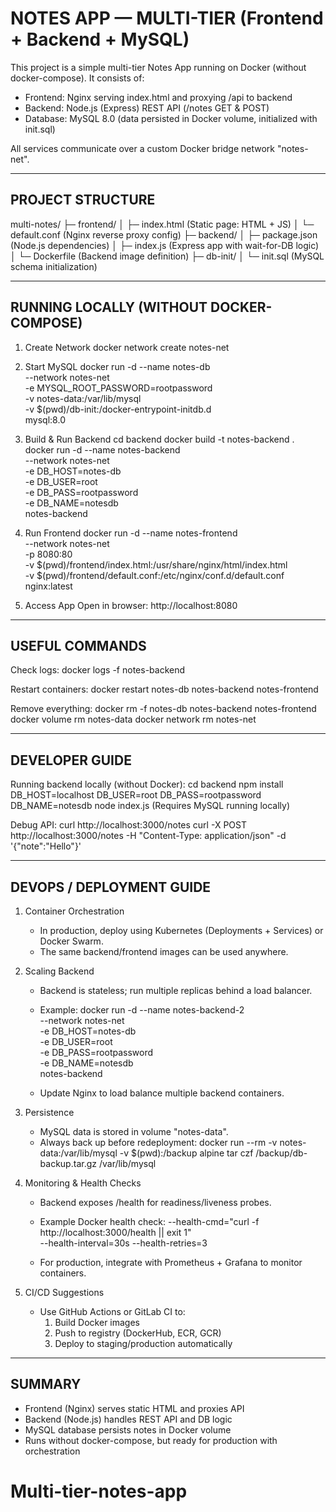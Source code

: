 NOTES APP — MULTI-TIER (Frontend + Backend + MySQL)
===================================================

This project is a simple multi-tier Notes App running on Docker (without docker-compose).
It consists of:

- Frontend: Nginx serving index.html and proxying /api to backend
- Backend: Node.js (Express) REST API (/notes GET & POST)
- Database: MySQL 8.0 (data persisted in Docker volume, initialized with init.sql)

All services communicate over a custom Docker bridge network "notes-net".

---------------------------------------------------
PROJECT STRUCTURE
---------------------------------------------------

multi-notes/
├─ frontend/
│  ├─ index.html          (Static page: HTML + JS)
│  └─ default.conf        (Nginx reverse proxy config)
├─ backend/
│  ├─ package.json        (Node.js dependencies)
│  ├─ index.js            (Express app with wait-for-DB logic)
│  └─ Dockerfile          (Backend image definition)
├─ db-init/
│  └─ init.sql            (MySQL schema initialization)

---------------------------------------------------
RUNNING LOCALLY (WITHOUT DOCKER-COMPOSE)
---------------------------------------------------

1) Create Network
   docker network create notes-net

2) Start MySQL
   docker run -d --name notes-db \
     --network notes-net \
     -e MYSQL_ROOT_PASSWORD=rootpassword \
     -v notes-data:/var/lib/mysql \
     -v $(pwd)/db-init:/docker-entrypoint-initdb.d \
     mysql:8.0

3) Build & Run Backend
   cd backend
   docker build -t notes-backend .
   docker run -d --name notes-backend \
     --network notes-net \
     -e DB_HOST=notes-db \
     -e DB_USER=root \
     -e DB_PASS=rootpassword \
     -e DB_NAME=notesdb \
     notes-backend

4) Run Frontend
   docker run -d --name notes-frontend \
     --network notes-net \
     -p 8080:80 \
     -v $(pwd)/frontend/index.html:/usr/share/nginx/html/index.html \
     -v $(pwd)/frontend/default.conf:/etc/nginx/conf.d/default.conf \
     nginx:latest

5) Access App
   Open in browser: http://localhost:8080

---------------------------------------------------
USEFUL COMMANDS
---------------------------------------------------

Check logs:
  docker logs -f notes-backend

Restart containers:
  docker restart notes-db notes-backend notes-frontend

Remove everything:
  docker rm -f notes-db notes-backend notes-frontend
  docker volume rm notes-data
  docker network rm notes-net

---------------------------------------------------
DEVELOPER GUIDE
---------------------------------------------------

Running backend locally (without Docker):
  cd backend
  npm install
  DB_HOST=localhost DB_USER=root DB_PASS=rootpassword DB_NAME=notesdb node index.js
  (Requires MySQL running locally)

Debug API:
  curl http://localhost:3000/notes
  curl -X POST http://localhost:3000/notes -H "Content-Type: application/json" -d '{"note":"Hello"}'

---------------------------------------------------
DEVOPS / DEPLOYMENT GUIDE
---------------------------------------------------

1) Container Orchestration
   - In production, deploy using Kubernetes (Deployments + Services) or Docker Swarm.
   - The same backend/frontend images can be used anywhere.

2) Scaling Backend
   - Backend is stateless; run multiple replicas behind a load balancer.
   - Example:
     docker run -d --name notes-backend-2 \
       --network notes-net \
       -e DB_HOST=notes-db \
       -e DB_USER=root \
       -e DB_PASS=rootpassword \
       -e DB_NAME=notesdb \
       notes-backend

   - Update Nginx to load balance multiple backend containers.

3) Persistence
   - MySQL data is stored in volume "notes-data".
   - Always back up before redeployment:
     docker run --rm -v notes-data:/var/lib/mysql -v $(pwd):/backup alpine tar czf /backup/db-backup.tar.gz /var/lib/mysql

4) Monitoring & Health Checks
   - Backend exposes /health for readiness/liveness probes.
   - Example Docker health check:
     --health-cmd="curl -f http://localhost:3000/health || exit 1" \
     --health-interval=30s --health-retries=3

   - For production, integrate with Prometheus + Grafana to monitor containers.

5) CI/CD Suggestions
   - Use GitHub Actions or GitLab CI to:
     1. Build Docker images
     2. Push to registry (DockerHub, ECR, GCR)
     3. Deploy to staging/production automatically

---------------------------------------------------
SUMMARY
---------------------------------------------------

- Frontend (Nginx) serves static HTML and proxies API
- Backend (Node.js) handles REST API and DB logic
- MySQL database persists notes in Docker volume
- Runs without docker-compose, but ready for production with orchestration
# Multi-tier-notes-app
